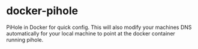 # docker-pihole
PiHole in Docker for quick config.
This will also modify your machines DNS automatically for your local machine to point at the docker container running pihole.
